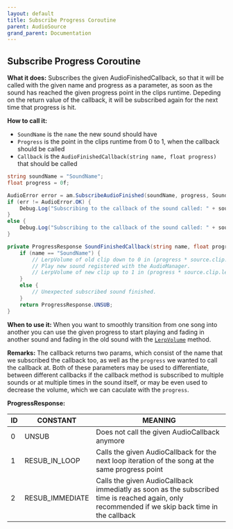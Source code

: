 ```yaml
---
layout: default
title: Subscribe Progress Coroutine
parent: AudioSource
grand_parent: Documentation
---
```


## Subscribe Progress Coroutine
**What it does:**
Subscribes the given AudioFinishedCallback, so that it will be called with the given name and progress as a parameter,
as soon as the sound has reached the given progress point in the clips runtime. Depeding on the return value of the callback,
it will be subscribed again for the next time that progress is hit.

**How to call it:**
- ```SoundName``` is the ```name``` the new sound should have
- ```Progress``` is the point in the clips runtime from 0 to 1, when the callback should be called
- ```Callback``` is the ```AudioFinishedCallback(string name, float progress)``` that should be called

```csharp
string soundName = "SoundName";
float progress = 0f;

AudioError error = am.SubscribeAudioFinished(soundName, progress, SoundFinishedCallback);
if (err != AudioError.OK) {
    Debug.Log("Subscribing to the callback of the sound called: " + soundName + " failed with error id: " + err);
}
else {
    Debug.Log("Subscribing to the callback of the sound called: " + soundName + " succesfull");
}

private ProgressResponse SoundFinishedCallback(string name, float progress) {
    if (name == "SoundName") {
        // LerpVolume of old clip down to 0 in (progress * source.clip.length) time.
        // Play new sound registered with the AudioManager.
        // LerpVolume of new clip up to 1 in (progress * source.clip.length) time.
    }
    else {
        // Unexpected subscribed sound finished.
    }
	return ProgressResponse.UNSUB;
}
```

**When to use it:**
When you want to smoothly transition from one song into another you can use the given progress to start playing and fading in another sound and fading in the old sound with the [```LerpVolume```](https://mathewhdyt.github.io/Unity-Audio-Manager/docs/documentation/audiosource/lerp_volume/) method.

**Remarks:**
The callback returns two params, which consist of the name that we subscribed the callback too, as well as the ```progress``` we wanted to call the callback at. Both of these parameters may be used to differentiate, between different callbacks if the callback method is subscribed to multiple sounds or at multiple times in the sound itself, or may be even used to decrease the volume, which we can caculate with the ```progress```. 

**ProgressResponse:**

| **ID** | **CONSTANT**                  | **MEANING**                                                                                                                                     |
| -------| ------------------------------| ------------------------------------------------------------------------------------------------------------------------------------------------|
| 0      | UNSUB                         | Does not call the given AudioCallback anymore                                                                                                   |
| 1      | RESUB_IN_LOOP                 | Calls the given AudioCallback for the next loop iteration of the song at the same progress point                                                |
| 2      | RESUB_IMMEDIATE               | Calls the given AudioCallback immediatly as soon as the subscribed time is reached again, only recommended if we skip back time in the callback |
